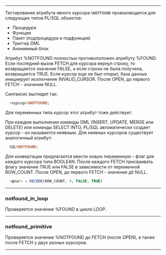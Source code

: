 --------------------------------

Тестирование атрибута явного курсора `%NOTFOUND` провоизводится для следующих типов PL/SQL объектов:

* Процедура
* Функция
* Пакет (подпроцедура и подфункция)
* Триггер DML
* Анонимный блок

Атрибут %NOTFOUND полностью противоположен атрибуту %FOUND. Если последний вызов FETCH для курсора вернул строку, то возвращается значение FALSE, а если строка не была получена, возвращается TRUE. Если курсор еще не был открыт, база данных инициирует исключение INVALID_CURSOR. После OPEN, до первого FETCH - значение NULL.

Синтаксис выглядит так:

```sql
  <курсор>%NOTFOUND;
```

Для переменных типа курсор этот атрибут тоже действует.

При каждом выполнении команды DML (INSERT, UPDATE, MERGE или DELETE) или команды SELECT INTO, PL/SQL автоматически создает курсор - он называется неявным. Для неявных курсоров существует аналогичный атрибут:

```sql
  SQL%NOTFOUND;
```

Для конвертации предлагается ввести новую переменную - флаг для каждого курсора типа BOOLEAN. После каждого FETCH присваивать флагу значение TRUE или FALSE в зависимости от переменной ROW_COUNT. После OPEN, до первого FETCH - значение дб NULL.

```sql
  <флаг> = DECODE(ROW_COUNT, 0, FALSE, TRUE)
```

--------------------------------


### notfound_in_loop

Проверяется значение %FOUND в цикле LOOP.

--------------------------------

### notfound_primitive

Проверяется значение %NOTFOUND до FETCH (после OPEN), а также после FETCH у двух разных курсоров.

--------------------------------